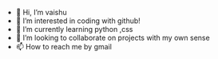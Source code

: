 - 👋 Hi, I’m vaishu
- 👀 I’m interested in coding with github!
- 🌱 I’m currently learning python ,css
- 💞️ I’m looking to collaborate on projects with my own sense
- 📫 How to reach me by gmail

<!---
Karonavaishu/Karonavaishu is a ✨ special ✨ repository because its `README.md` (this file) appears on your GitHub profile.
You can click the Preview link to take a look at your changes.
--->
